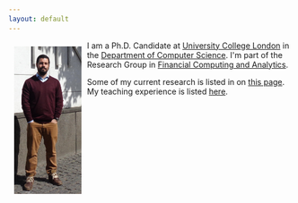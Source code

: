 ```yaml
---
layout: default
---
```


<img style="width=305px;height=435px;float:left;padding:10px;"
src="/image/personal_photo.jpg" alt="profile picture" width="120" height="264">

I am a Ph.D. Candidate at [University College London](http://www.ucl.ac.uk/) in the
[Department of Computer Science](http://www.cs.ucl.ac.uk/). I'm part of the Research Group in [Financial Computing and Analytics](http://fincomp.cs.ucl.ac.uk/).  

Some of my current research is listed in on [this page](/Research/).
My teaching experience is listed [here](/Teaching/).

